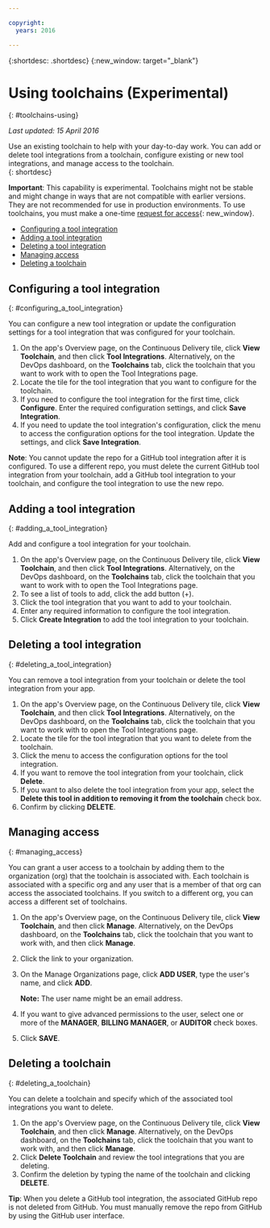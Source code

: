 ```yaml
---

copyright:
  years: 2016

---
```


{:shortdesc: .shortdesc}
{:new_window: target="_blank"}

# Using toolchains (Experimental)
{: #toolchains-using}

*Last updated: 15 April 2016*

Use an existing toolchain to help with your day-to-day work. You can add or delete tool integrations from a toolchain, configure existing or new tool integrations, and manage access to the toolchain.  
{: shortdesc}

**Important**: This capability is experimental. Toolchains might not be stable and might change in ways that are not compatible with earlier versions. They are not recommended for use in production environments. To use toolchains, you must make a one-time [request for access](https://new-console.ng.bluemix.net/devops){: new_window}. 


* [Configuring a tool integration](#configuring_a_tool_integration)
* [Adding a tool integration](#adding_a_tool_integration)
* [Deleting a tool integration](#deleting_a_tool_integration)
* [Managing access](#managing_access)
* [Deleting a toolchain](#deleting_a_toolchain)

## Configuring a tool integration
{: #configuring_a_tool_integration}

You can configure a new tool integration or update the configuration settings for a tool integration that was configured for your toolchain.

1. On the app's Overview page, on the Continuous Delivery tile, click **View Toolchain**, and then click **Tool Integrations**. Alternatively, on the DevOps dashboard, on the **Toolchains** tab, click the toolchain that you want to work with to open the Tool Integrations page.
2. Locate the tile for the tool integration that you want to configure for the toolchain. 
3. If you need to configure the tool integration for the first time, click **Configure**. Enter the required configuration settings, and click **Save Integration**.
4. If you need to update the tool integration's configuration, click the menu to access the configuration options for the tool integration. Update the settings, and click **Save Integration**.

 **Note**: You cannot update the repo for a GitHub tool integration after it is configured. To use a different repo, you must delete the current GitHub tool integration from your toolchain, add a GitHub tool integration to your toolchain, and configure the tool integration to use the new repo.

## Adding a tool integration
{: #adding_a_tool_integration}

Add and configure a tool integration for your toolchain.

1. On the app's Overview page, on the Continuous Delivery tile, click **View Toolchain**, and then click **Tool Integrations**. Alternatively, on the DevOps dashboard, on the **Toolchains** tab, click the toolchain that you want to work with to open the Tool Integrations page.
2. To see a list of tools to add, click the add button (+).
3. Click the tool integration that you want to add to your toolchain.
4. Enter any required information to configure the tool integration. 
5. Click **Create Integration** to add the tool integration to your toolchain.

## Deleting a tool integration
{: #deleting_a_tool_integration}

You can remove a tool integration from your toolchain or delete the tool integration from your app. 

1. On the app's Overview page, on the Continuous Delivery tile, click **View Toolchain**, and then click **Tool Integrations**. Alternatively, on the DevOps dashboard, on the **Toolchains** tab, click the toolchain that you want to work with to open the Tool Integrations page.
2. Locate the tile for the tool integration that you want to delete from the toolchain. 
3. Click the menu to access the configuration options for the tool integration.
4. If you want to remove the tool integration from your toolchain, click **Delete**.
5. If you want to also delete the tool integration from your app, select the **Delete this tool in addition to removing it from the toolchain** check box.
5. Confirm by clicking **DELETE**.

## Managing access
{: #managing_access}

You can grant a user access to a toolchain by adding them to the organization (org) that the toolchain is associated with. Each toolchain is associated with a specific org and any user that is a member of that org can access the associated toolchains. If you switch to a different org, you can access a different set of toolchains.

<!--CA: Commenting out the content on authentication for Interconnect since it applies to GitHub Enterprise. This content can be exposed again when GHE is supported for the Dedicated Beta 2.-->

<!--You have three authentication options for your Bluemix dedicated environment: LDAP, SAML, or Web ID. 

**Important:** For this beta, Web ID authentication requires additional user management on GitHub Enterprise.

If you use LDAP or SAML authentication in your Bluemix dedicated environment, when you add users to your Bluemix org and spaces, the users can log in to GitHub Enterprise by using their Bluemix ID and password, and accounts are created for them. When you add users to your Bluemix org and spaces, they are not automatically added to the GitHub Enterprise repo. Someone who has admin privileges for the repo must add them.  

If you use Web ID authentication, when you add users to your Bluemix org and spaces, a GitHub Enterprise site administrator must set up a GitHub Enterprise account for those users. Alternatively, new users can create a toolchain, in which case a GitHub Enterprise account is created for them. However, if those users want to access repos that are associated with toolchains besides their own, they must be granted access to those repos.

To add a user: -->

1. On the app's Overview page, on the Continuous Delivery tile, click **View Toolchain**, and then click **Manage**. Alternatively, on the DevOps dashboard, on the **Toolchains** tab, click the toolchain that you want to work with, and then click **Manage**.  

2. Click the link to your organization. 

3. On the Manage Organizations page, click **ADD USER**, type the user's name, and click **ADD**.

   **Note:** The user name might be an email address.
   
4. If you want to give advanced permissions to the user, select one or more of the **MANAGER**, **BILLING MANAGER**, or **AUDITOR** check boxes.

5. Click **SAVE**.

## Deleting a toolchain
{: #deleting_a_toolchain}

You can delete a toolchain and specify which of the associated tool integrations you want to delete.

1. On the app's Overview page, on the Continuous Delivery tile, click **View Toolchain**, and then click **Manage**. Alternatively, on the DevOps dashboard, on the **Toolchains** tab, click the toolchain that you want to work with, and then click **Manage**. 
2. Click **Delete Toolchain** and review the tool integrations that you are deleting.
3. Confirm the deletion by typing the name of the toolchain and clicking **DELETE**.

 **Tip**: When you delete a GitHub tool integration, the associated GitHub repo is not deleted from GitHub. You must manually remove the repo from GitHub by using the GitHub user interface.
